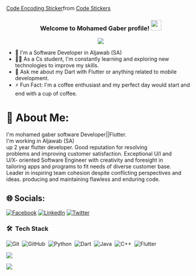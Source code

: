
<div class="tenor-gif-embed" data-postid="17808955" data-share-method="host" data-aspect-ratio="1" data-width="100%"><a href="https://tenor.com/view/code-encoding-typing-working-busy-gif-17808955">Code Encoding Sticker</a>from <a href="https://tenor.com/search/code-stickers">Code Stickers</a></div> <script type="text/javascript" async src="https://tenor.com/embed.js"></script>

<h3 align="center">
  Welcome to Mohamed Gaber profile!
  <img src="https://media.giphy.com/media/hvRJCLFzcasrR4ia7z/giphy.gif" width="28">
</h3>

<!-- Typing SVG by DenverCoder1 - https://github.com/DenverCoder1/readme-typing-svg -->
<p align="center">
  <a href="https://github.com/DenverCoder1/readme-typing-svg"><img src="https://readme-typing-svg.herokuapp.com/?lines=Full-stack%20web%20developer;Always%20learning%20new%20things&font=Fira%20Code&center=true&width=440&height=45&color=f75c7e&vCenter=true&size=22"></a>
</p> 

- 🏢 I'm a Software Developer in Aljawab (SA)
- 👨‍💻 As a Cs student, I'm constantly learning and exploring new technologies to improve my skills.
- 💬 Ask me about my Dart with Flutter or anything related to mobile development.
- ⚡ Fun Fact: I'm a coffee enthusiast and my perfect day would start and end with a cup of coffee.

# 💫 About Me:
I'm mohamed gaber software Developer||Flutter.<br>I'm  working in Aljawab (SA)<br>up 2 year flutter developer. Good reputation for resolving<br>problems and improving customer satisfaction. Exceptional U/I and<br>U/X- oriented Software Engineer with creativity and foresight in<br>tailoring apps and programs to fit needs of diverse customer base.<br>Leader in inspiring team cohesion despite conflicting perspectives and<br>ideas. producing and maintaining flawless and enduring code.


## 🌐 Socials:
[![Facebook](https://img.shields.io/badge/Facebook-%231877F2.svg?logo=Facebook&logoColor=white)](https://facebook.com/mohamedgaberyoussef1996) [![LinkedIn](https://img.shields.io/badge/LinkedIn-%230077B5.svg?logo=linkedin&logoColor=white)](https://linkedin.com/in/aldob-mohamed96) [![Twitter](https://img.shields.io/badge/Twitter-%231DA1F2.svg?logo=Twitter&logoColor=white)](https://twitter.com/aldob_mohamed96) 

### 🛠 &nbsp;Tech Stack

![Git](https://img.shields.io/badge/-Git-05122A?style=flat&logo=git)&nbsp;
![GitHub](https://img.shields.io/badge/-GitHub-05122A?style=flat&logo=github)&nbsp;
![Python](https://img.shields.io/badge/-Python-05122A?style=flat&logo=python)&nbsp;
![Dart](https://img.shields.io/badge/-Dart-05122A?style=flat&logo=Dart)&nbsp;
![Java](https://img.shields.io/badge/-Java-05122A?style=flat&logo=Java)&nbsp;
![C++](https://img.shields.io/badge/-C++-05122A?style=flat&logo=C++)&nbsp;
![Flutter](https://img.shields.io/badge/-Flutter%20-05122A?style=flat&logo=Flutter)&nbsp;









![](https://github-profile-trophy.vercel.app/?username=aldob-mohamed96&theme=radical&no-frame=true&no-bg=false&margin-w=4)





![](https://github-contributor-stats.vercel.app/api?username=aldob-mohamed96&limit=5&theme=dark&combine_all_yearly_contributions=true)








